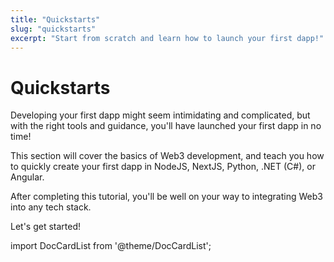 ```yaml
---
title: "Quickstarts"
slug: "quickstarts"
excerpt: "Start from scratch and learn how to launch your first dapp!"
---
```

# Quickstarts

Developing your first dapp might seem intimidating and complicated, but with the right tools and guidance, you'll have launched your first dapp in no time!

This section will cover the basics of Web3 development, and teach you how to quickly create your first dapp in NodeJS, NextJS, Python, .NET (C#), or Angular.

After completing this tutorial, you'll be well on your way to integrating Web3 into any tech stack.

Let's get started!

import DocCardList from '@theme/DocCardList';

<DocCardList />  